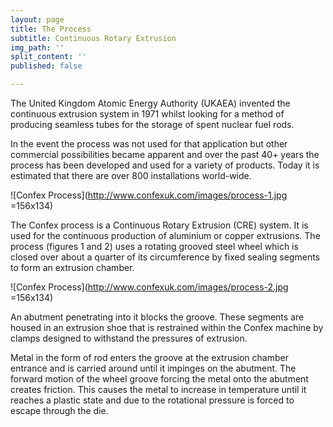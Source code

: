 ```yaml
---
layout: page
title: The Process
subtitle: Continuous Rotary Extrusion
img_path: ''
split_content: ''
published: false

---
```

The United Kingdom Atomic Energy Authority (UKAEA) invented the continuous extrusion system in 1971 whilst looking for a method of producing seamless tubes for the storage of spent nuclear fuel rods.

In the event the process was not used for that application but other commercial possibilities became apparent and over the past 40+ years the process has been developed and used for a variety of products. Today it is estimated that there are over 800 installations world-wide.

![Confex Process](http://www.confexuk.com/images/process-1.jpg =156x134)

The Confex process is a Continuous Rotary Extrusion (CRE) system. It is used for the continuous production of aluminium or copper extrusions. The process (figures 1 and 2) uses a rotating grooved steel wheel which is closed over about a quarter of its circumference by fixed sealing segments to form an extrusion chamber.

![Confex Process](http://www.confexuk.com/images/process-2.jpg =156x134)

An abutment penetrating into it blocks the groove. These segments are housed in an extrusion shoe that is restrained within the Confex machine by clamps designed to withstand the pressures of extrusion.

Metal in the form of rod enters the groove at the extrusion chamber entrance and is carried around until it impinges on the abutment. The forward motion of the wheel groove forcing the metal onto the abutment creates friction. This causes the metal to increase in temperature until it reaches a plastic state and due to the rotational pressure is forced to escape through the die.